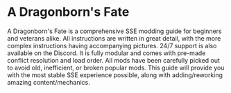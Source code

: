 # A Dragonborn's Fate
A Dragonborn's Fate is a comprehensive SSE modding guide for beginners and veterans alike. All instructions are written in great detail, with the more complex instructions having accompanying pictures. 24/7 support is also available on the Discord. It is fully modular and comes with pre-made conflict resolution and load order. All mods have been carefully picked out to avoid old, inefficient, or broken popular mods. This guide will provide you with the most stable SSE experience possible, along with adding/reworking amazing content/mechanics.